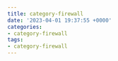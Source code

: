 ```yaml
---
title: category-firewall
date: '2023-04-01 19:37:55 +0000'
categories:
- category-firewall
tags:
- category-firewall
---
```



